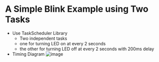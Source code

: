 # A Simple Blink Example using Two Tasks
- Use TaskScheduler Library
  - Two independent tasks
  - one for turning LED on at every 2 seconds
  - the other for turning LED off at every 2 seconds with 200ms delay
- Timing Diagram
  ![image](https://github.com/user-attachments/assets/87dca7f1-2211-4196-8b8d-77406aa3aeae)
